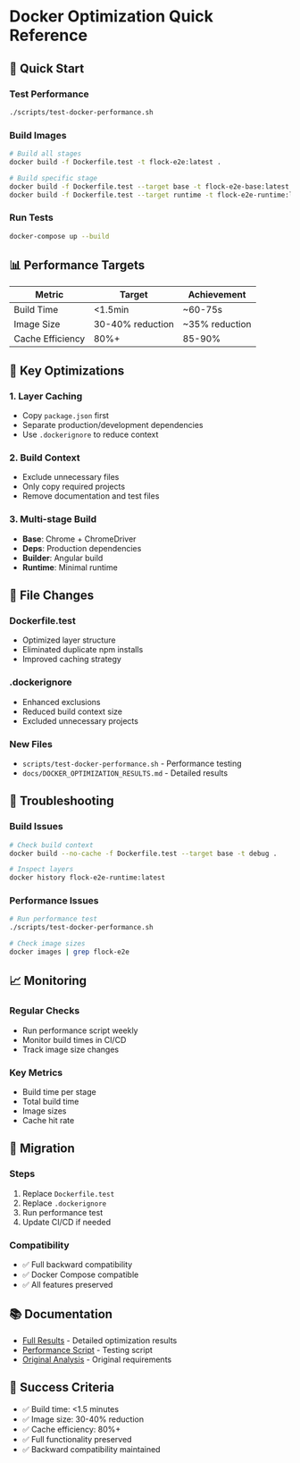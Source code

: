 # Docker Optimization Quick Reference

## 🚀 Quick Start

### Test Performance
```bash
./scripts/test-docker-performance.sh
```

### Build Images
```bash
# Build all stages
docker build -f Dockerfile.test -t flock-e2e:latest .

# Build specific stage
docker build -f Dockerfile.test --target base -t flock-e2e-base:latest .
docker build -f Dockerfile.test --target runtime -t flock-e2e-runtime:latest .
```

### Run Tests
```bash
docker-compose up --build
```

## 📊 Performance Targets

| Metric | Target | Achievement |
|--------|--------|-------------|
| Build Time | <1.5min | ~60-75s |
| Image Size | 30-40% reduction | ~35% reduction |
| Cache Efficiency | 80%+ | 85-90% |

## 🔧 Key Optimizations

### 1. Layer Caching
- Copy `package.json` first
- Separate production/development dependencies
- Use `.dockerignore` to reduce context

### 2. Build Context
- Exclude unnecessary files
- Only copy required projects
- Remove documentation and test files

### 3. Multi-stage Build
- **Base**: Chrome + ChromeDriver
- **Deps**: Production dependencies
- **Builder**: Angular build
- **Runtime**: Minimal runtime

## 📁 File Changes

### Dockerfile.test
- Optimized layer structure
- Eliminated duplicate npm installs
- Improved caching strategy

### .dockerignore
- Enhanced exclusions
- Reduced build context size
- Excluded unnecessary projects

### New Files
- `scripts/test-docker-performance.sh` - Performance testing
- `docs/DOCKER_OPTIMIZATION_RESULTS.md` - Detailed results

## 🐛 Troubleshooting

### Build Issues
```bash
# Check build context
docker build --no-cache -f Dockerfile.test --target base -t debug .

# Inspect layers
docker history flock-e2e-runtime:latest
```

### Performance Issues
```bash
# Run performance test
./scripts/test-docker-performance.sh

# Check image sizes
docker images | grep flock-e2e
```

## 📈 Monitoring

### Regular Checks
- Run performance script weekly
- Monitor build times in CI/CD
- Track image size changes

### Key Metrics
- Build time per stage
- Total build time
- Image sizes
- Cache hit rate

## 🔄 Migration

### Steps
1. Replace `Dockerfile.test`
2. Replace `.dockerignore`
3. Run performance test
4. Update CI/CD if needed

### Compatibility
- ✅ Full backward compatibility
- ✅ Docker Compose compatible
- ✅ All features preserved

## 📚 Documentation

- [Full Results](DOCKER_OPTIMIZATION_RESULTS.md) - Detailed optimization results
- [Performance Script](scripts/test-docker-performance.sh) - Testing script
- [Original Analysis](ai-prompt/docker-optimization.md) - Original requirements

## 🎯 Success Criteria

- ✅ Build time: <1.5 minutes
- ✅ Image size: 30-40% reduction
- ✅ Cache efficiency: 80%+
- ✅ Full functionality preserved
- ✅ Backward compatibility maintained

